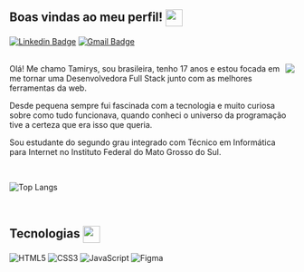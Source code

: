 ## Boas vindas ao meu perfil! <img src="https://media.giphy.com/media/iigp4VDyf5dCLRlGkm/giphy.gif" width="30px" align="center">

[![Linkedin Badge](https://img.shields.io/badge/-tamirysnogueira-blue?style=flat-square&logo=Linkedin&logoColor=white&link=https://www.linkedin.com/in/tamirys-nogueira-346958205/)](https://www.linkedin.com/in/tamirys-nogueira-346958205/)
[![Gmail Badge](https://img.shields.io/badge/-tamirysnogueira12@gmail.com-c14438?style=flat-square&logo=Gmail&logoColor=white&link=mailto:tamirysnogueira12@gmail.com)](mailto:tamirysnogueira12@gmail.com)
<br>
<br>


<img src="https://media.giphy.com/media/Bzzb92NKwUOj0FjQOd/giphy.gif" align="right">

Olá! Me chamo Tamirys, sou brasileira, tenho 17 anos e estou focada em me tornar uma Desenvolvedora
Full Stack junto com as melhores ferramentas da web.

Desde pequena sempre fui fascinada com a tecnologia e muito curiosa sobre como tudo
funcionava, quando conheci o universo da programação tive a certeza que era isso que queria.

Sou estudante do segundo grau integrado com Técnico em Informática para Internet no
Instituto Federal do Mato Grosso do Sul.

<br>

![Top Langs](https://github-readme-stats.vercel.app/api/top-langs/?username=tamirysnogueira&show_icons=true&theme=omni&hide=TeX&layout=compact)

<br>

##  Tecnologias <img src="https://media.giphy.com/media/l0LpKuTWbq8osPTT11/giphy.gif" width="30px" align="center">

![HTML5](https://img.shields.io/badge/HTML5-E34F26?style=for-the-badge&logo=html5&logoColor=white)
![CSS3](https://img.shields.io/badge/CSS3-1572B6?style=for-the-badge&logo=css3&logoColor=white)
![JavaScript](https://img.shields.io/badge/JavaScript-F7DF1E?style=for-the-badge&logo=javascript&logoColor=black)
![Figma](https://img.shields.io/badge/Figma-F24E1E?style=for-the-badge&logo=figma&logoColor=white)